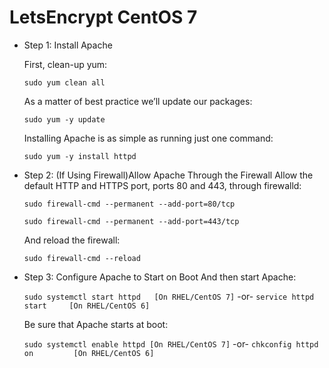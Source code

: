 # LetsEncrypt CentOS 7

*   Step 1: Install Apache

    First, clean-up yum:

    `sudo yum clean all`

    As a matter of best practice we’ll update our packages:

    `sudo yum -y update`

    Installing Apache is as simple as running just one command:

    `sudo yum -y install httpd`

*   Step 2: (If Using Firewall)Allow Apache Through the Firewall
    Allow the default HTTP and HTTPS port, ports 80 and 443, through firewalld:

    `sudo firewall-cmd --permanent --add-port=80/tcp`

    `sudo firewall-cmd --permanent --add-port=443/tcp`

    And reload the firewall:

    `sudo firewall-cmd --reload`

*   Step 3: Configure Apache to Start on Boot
    And then start Apache:

    `sudo systemctl start httpd   [On RHEL/CentOS 7]`
    -or-
    `service httpd start     [On RHEL/CentOS 6]`

    Be sure that Apache starts at boot:

    `sudo systemctl enable httpd [On RHEL/CentOS 7]`
    -or-
    `chkconfig httpd on         [On RHEL/CentOS 6]`
